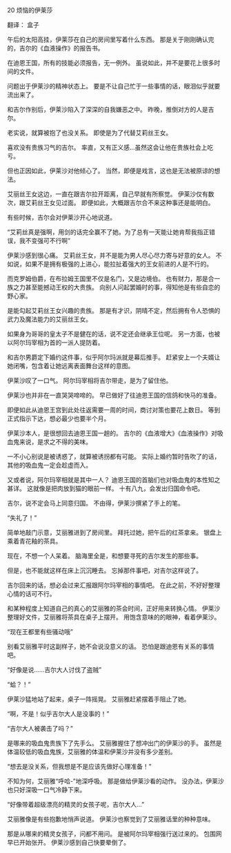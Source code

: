 
20 烦恼的伊莱莎

翻译： 盒子 

午后的太阳高挂，伊莱莎在自己的房间里写着什么东西。
那是关于刚刚确认完的，吉尔的《血液操作》的报告书。

在迪恩王国，所有的技能必须报告，无一例外。
虽说如此，并不是要花上很多时间的文件。

问题出于伊莱沙的精神状态上。
要是不让自己忙于一些事情的话，眼泪似乎就要流出来了。

和吉尔作别后，伊莱沙陷入了深深的自我嫌恶之中。
昨晚，推倒对方的人是吉尔。

老实说，就算被抱了也没关系。
即使是为了代替艾莉丝王女。

喜欢没有贵族习气的吉尔。
率直，又有正义感…虽然这会让他在贵族社会上吃亏。

但也正因如此，伊莱沙对他倾心了。
当然，即便是戏言，这也是无法被原谅的想法。

艾丽丝王女这边，一直在跟吉尔拉开距离，自己早就有所察觉。
伊莱沙仅有数次，跟艾莉丝王女见过面。
即便如此，大概跟吉尔合不来这种事还是能明白。

有些时候，吉尔会对伊莱沙开心地说道。

“艾莉丝真是强啊，用剑的话完全赢不了她。为了总有一天能让她肯帮我指正错误，我不变强可不行啊”

伊莱沙感到很心痛。
艾莉丝王女，并不是能为男人尽心尽力寄与好意的女人。
不如说，如果不是拥有极强的上进心，能拉扯着强大的王女前进的人是不行的。

而克罗姆伯爵，在布拉姆王国里不仅是名门，又是边境伯。
也有财力，那是合一族之力甚至能撼动王权的大贵族。
向别人问起罢婚时的事，得知他是有些自恋的野心家。

是能勾起艾莉丝王女兴趣的贵族。
那是有才识，阴晴不定，然后拥有令人恐惧的武力及魔法能力的艾丽丝王女。

如果身为哥哥的皇太子不是健在的话，说不定还会继承王位呢。
另一方面，也被以阿尔玛宰相为首的一派人提防着。

和吉尔男爵定下婚约这件事，似乎阿尔玛派就是幕后推手。
赶紧安上一个夫婿让她闭嘴，包含着让她远离表面舞台这样的意图。

伊莱沙叹了一口气。
阿尔玛宰相将吉尔带走，是为了留住他。

伊莱沙也并非在一直哭哭啼啼的。
早已做好了往迪恩王国的信鸽和快马的准备。

即便如此从迪恩王宫到此处往返需要一周的时间，商讨对策也要花上数日。
等到正式指示下达，想必最少也要半个月。

伊莱沙本人，是很想回去迪恩王国一趟的。
吉尔的《血液增大》《血液操作》对吸血鬼来说，是求之不得的美味。

一不小心别说是被诱惑了，就算被诱拐都有可能。
实际上婚约暂时告吹了的话，其他的吸血鬼一定会趁虚而入。

又或者说，阿尔玛宰相就是其中一人？
迪恩王国的首脑们也对吸血鬼的本性知之甚详。
这就像是把肉放到猫的眼前一样。
十有八九，会发出归国命令吧。

吉尔，说不定会马上同意归国。
不由得，伊莱沙撰紧了手上的笔。

“失礼了！”

简单地敲门示意，艾丽雅进到了房间里。
拜托过她，把午后的红茶拿来。
银盘上乘着青花釉的茶具。

现在，不想一个人呆着。
脑海里全是，和想要寻死的吉尔发生的那些事。

但是，也不能就这样在床上沉沉睡去。
忘掉那件事吧，对吉尔这样说了。

吉尔回来的话，想必会过来汇报跟阿尔玛宰相的事情吧。
在此之前，不好好整理心情的话可不行。

和某种程度上知道自己的真心的艾丽雅的茶会时间，正好用来转换心情。
伊莱沙整理好文件，艾丽雅将茶具在桌子上摆开。
用饱含意味的的眼神，看着伊莱沙。

“现在王都里有些骚动哦”

别看艾丽雅平时这副样子，她不会说没意义的话。
恐怕是跟迪恩有关系的事情吧。

“好像是说……吉尔大人讨伐了盗贼”

“蛤？！”

伊莱沙猛地站了起来，桌子一阵摇晃。
艾丽雅赶紧摆着手阻止了她。

“啊，不是！似乎吉尔大人是没事的！”

“吉尔大人被袭击了吗？”

是哪来的吸血鬼贵族下了先手么。
艾丽雅握住了想冲出门的伊莱沙的手。
虽然是体温较低的吸血鬼族，艾丽雅的体温和伊莱沙并没有多少差别。

“想去是没关系，但我想是不是应该先做好心理准备！”


不知为何，艾丽雅“呼哈-”地深呼吸。
那是做给伊莱沙看的动作。
没办法，伊莱沙也只好深吸一口气冷静下来。

“好像带着超级漂亮的精灵的女孩子呢，吉尔大人…”


艾丽雅像是有些抱歉地悄声说道。
伊莱沙也察觉到了艾丽雅话里的种种意味。

那是从哪来的精灵女孩子，问都不用问。
是被阿尔玛宰相强行送过来的。
包围网早已开始张开。
伊莱沙感到自己快要晕倒了。
